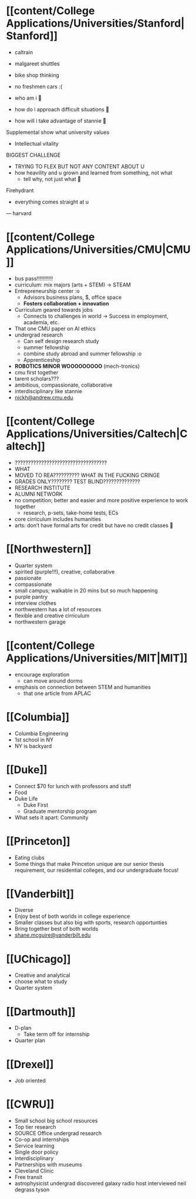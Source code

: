 # [[content/College Applications/Universities/Stanford|Stanford]]
- caltrain
- malgareet shuttles
- bike shop thinking
- no freshmen cars :(

- who am i :thinking:
- how do i approach difficult situations :thinking:
- how will i take advantage of stannie :thinking:

Supplemental show what university values
- Intellectual vitality

BIGGEST CHALLENGE
- TRYING TO FLEX BUT NOT ANY CONTENT ABOUT U
- how heavility and u grown and learned from something, not what
	- tell why, not just what :thinking:

Firehydrant
- everything comes straight at u


—
harvard

# [[content/College Applications/Universities/CMU|CMU]]
- bus pass!!!!!!!!!!!
- curriculum: mix majors (arts + STEM) → STEAM
- Entrepreneurship center :o
	- Advisors business plans, \$, office space
	- **Fosters collaboration + innovation**
- Curriculum geared towards jobs
	- Connects to challenges in world → Success in employment, academia, etc.
- That one CMU paper on AI ethics
- undergrad research 
	- Can self design research study
	- summer fellowship
	- combine study abroad and summer fellowship :o
	- Apprenticeship
- **ROBOTICS MINOR WOOOOOOOOO** (mech-tronics)
- cmu first together
- tarent scholars???
- ambitious, compassionate, collaborative
- interdisciplinary like stannie
- nickh@andrew.cmu.edu

# [[content/College Applications/Universities/Caltech|Caltech]]
- ???????????????????????????????????
- WHAT
- MOVED TO REA?????????? WHAT IN THE FUCKING CRINGE
- GRADES ONLY???????? TEST BLIND??????????????
- RESEARCH INSTITUTE
- ALUMNI NETWORK
- no competition; better and easier and more positive experience to work together
	- research, p-sets, take-home tests, ECs
- core cirriculum includes humanities
- arts: don’t have formal arts for credit but have no credit classes :moyai:

# [[Northwestern]]
- Quarter system
- spirited (purple!!!), creative, collaborative 
- passionate
- compassionate
- small campus; walkable in 20 mins but so much happening
- purple pantry 
- interview clothes 
- northwestern has a lot of resources
- flexible and creative cirriculum
- northwestern garage

# [[content/College Applications/Universities/MIT|MIT]]
- encourage exploration
	- can move around dorms
- emphasis on connection between STEM and humanities
	- that one article from APLAC

# [[Columbia]]
- Columbia Engineering
- 1st school in NY
- NY is backyard

# [[Duke]]
- Connect $70 for lunch with professors and stuff
- Food
- Duke Life
	- Duke First
	- Graduate mentorship program
- What sets it apart: Community

# [[Princeton]]
- Eating clubs
- Some things that make Princeton unique are our senior thesis requirement, our residential colleges, and our undergraduate focus!

# [[Vanderbilt]]
- Diverse
- Enjoy best of both worlds in college experience
- Smaller classes but also big with sports, research opportunties
- Bring together best of both worlds
- shane.mcguire@vanderbilt.edu

# [[UChicago]]
- Creative and analytical
- choose what to study 
- Quarter system

# [[Dartmouth]]
- D-plan
	- Take term off for internship
- Quarter plan

# [[Drexel]]
- Job oriented

# [[CWRU]]
- Small school big school resources
- Top tier research
- SOURCE Office undergrad research
- Co-op and internships
- Service learning
- Single door policy
- Interdisciplinary
- Partnerships with museums
- Cleveland Clinic
- Free transit
- astrophysicist undergrad discovered galaxy radio host interviewed neil degrass tyson